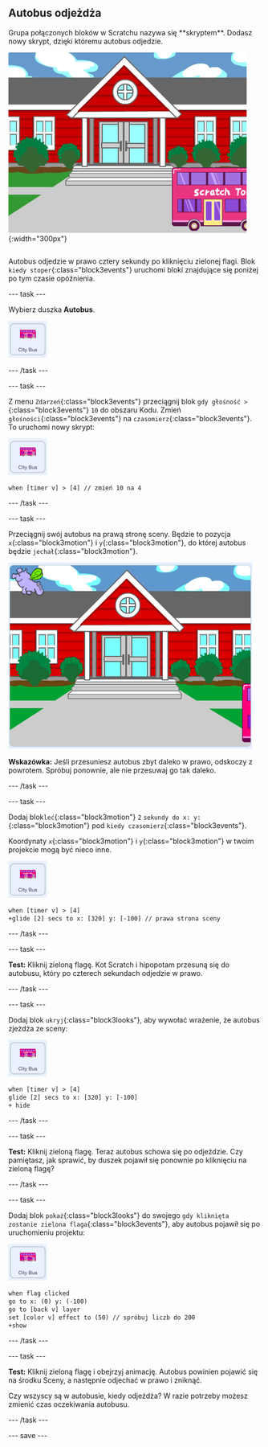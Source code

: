 ## Autobus odjeżdża

<div style="display: flex; flex-wrap: wrap">
<div style="flex-basis: 200px; flex-grow: 1; margin-right: 15px;">
Grupa połączonych bloków w Scratchu nazywa się **skryptem**. Dodasz nowy skrypt, dzięki któremu autobus odjedzie.
</div>
<div>

![Scena pokazująca, że autobus przesunął się w prawo.](images/bus-leaving.png){:width="300px"}

</div>
</div>

Autobus odjedzie w prawo cztery sekundy po kliknięciu zielonej flagi. Blok `kiedy stoper`{:class="block3events"} uruchomi bloki znajdujące się poniżej po tym czasie opóźnienia.

--- task ---

Wybierz duszka **Autobus**.

![Duszek autobusu.](images/bus-sprite.png)

--- /task ---

--- task ---

Z menu `Zdarzeń`{:class="block3events"} przeciągnij blok `gdy głośność >`{:class="block3events"} `10` do obszaru Kodu. Zmień `głośności`{:class="block3events"} na `czasomierz`{:class="block3events"}. To uruchomi nowy skrypt:

![Duszek autobusu.](images/bus-sprite.png)

```blocks3
when [timer v] > [4] // zmień 10 na 4
```

--- /task ---

--- task ---

Przeciągnij swój autobus na prawą stronę sceny. Będzie to pozycja `x`{:class="block3motion"} i `y`{:class="block3motion"}, do której autobus będzie `jechał`{:class="block3motion"}.

![](images/bus-right.png)

**Wskazówka:** Jeśli przesuniesz autobus zbyt daleko w prawo, odskoczy z powrotem. Spróbuj ponownie, ale nie przesuwaj go tak daleko.

--- /task ---

--- task ---

Dodaj blok`leć`{:class="block3motion"} `2` `sekundy do x: y:`{:class="block3motion"} pod `kiedy czasomierz`{:class="block3events"}.

Koordynaty `x`{:class="block3motion"} i `y`{:class="block3motion"} w twoim projekcie mogą być nieco inne.

![Duszek autobusu.](images/bus-sprite.png)

```blocks3
when [timer v] > [4] 
+glide [2] secs to x: [320] y: [-100] // prawa strona sceny
```

--- /task ---

--- task ---

**Test:** Kliknij zieloną flagę. Kot Scratch i hipopotam przesuną się do autobusu, który po czterech sekundach odjedzie w prawo.

--- /task ---

--- task ---

Dodaj blok `ukryj`{:class="block3looks"}, aby wywołać wrażenie, że autobus zjeżdża ze sceny:

![Duszek autobusu.](images/bus-sprite.png)

```blocks3
when [timer v] > [4] 
glide [2] secs to x: [320] y: [-100]
+ hide
```
--- /task ---

--- task ---

**Test:** Kliknij zieloną flagę. Teraz autobus schowa się po odjeździe. Czy pamiętasz, jak sprawić, by duszek pojawił się ponownie po kliknięciu na zieloną flagę?

--- /task ---

--- task ---

Dodaj blok `pokaż`{:class="block3looks"} do swojego `gdy kliknięta zostanie zielona flaga`{:class="block3events"}, aby autobus pojawił się po uruchomieniu projektu:

![Duszek autobusu.](images/bus-sprite.png)

```blocks3
when flag clicked
go to x: (0) y: (-100)
go to [back v] layer
set [color v] effect to (50) // spróbuj liczb do 200
+show
```

--- /task ---

--- task ---

**Test:** Kliknij zieloną flagę i obejrzyj animację. Autobus powinien pojawić się na środku Sceny, a następnie odjechać w prawo i zniknąć.

Czy wszyscy są w autobusie, kiedy odjeżdża? W razie potrzeby możesz zmienić czas oczekiwania autobusu.

--- /task ---

--- save ---

